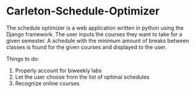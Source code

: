 # Carleton-Schedule-Optimizer
The schedule optimizer is a web application written in python using the Django framework. The user inputs the courses they want to take for a given semester. A schedule with the minimum amount of breaks between classes is found for the given courses and displayed to the user.

Things to do:
1) Properly account for biweekly labs
2) Let the user choose from the list of optimal schedules
3) Recognize online courses
